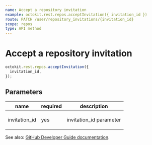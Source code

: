 ```yaml
---
name: Accept a repository invitation
example: octokit.rest.repos.acceptInvitation({ invitation_id })
route: PATCH /user/repository_invitations/{invitation_id}
scope: repos
type: API method
---
```


# Accept a repository invitation

```js
octokit.rest.repos.acceptInvitation({
  invitation_id,
});
```

## Parameters

<table>
  <thead>
    <tr>
      <th>name</th>
      <th>required</th>
      <th>description</th>
    </tr>
  </thead>
  <tbody>
    <tr><td>invitation_id</td><td>yes</td><td>

invitation_id parameter

</td></tr>
  </tbody>
</table>

See also: [GitHub Developer Guide documentation](https://docs.github.com/rest/reference/repos#accept-a-repository-invitation).
